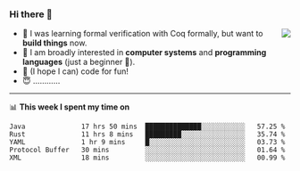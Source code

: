 ### Hi there 👋

<img align="right" src="https://github-readme-stats.vercel.app/api?username=xxchan&show_icons=true&icon_color=0366d6&text_color=24292e&bg_color=ffffff&hide_title=true" />


- 🤔 I was learning formal verification with Coq formally, but want to **build things** now.
- 😬 I am broadly interested in **computer systems** and **programming languages** (just a beginner 🥺).
- 🤩 (I hope I can) code for fun!
- 😇 …………


---

📊 **This week I spent my time on** 

<!--START_SECTION:waka-->
```text
Java              17 hrs 50 mins  ██████████████░░░░░░░░░░░   57.25 % 
Rust              11 hrs 8 mins   █████████░░░░░░░░░░░░░░░░   35.74 % 
YAML              1 hr 9 mins     █░░░░░░░░░░░░░░░░░░░░░░░░   03.73 % 
Protocol Buffer   30 mins         ░░░░░░░░░░░░░░░░░░░░░░░░░   01.64 % 
XML               18 mins         ░░░░░░░░░░░░░░░░░░░░░░░░░   00.99 %
```
<!--END_SECTION:waka-->

<!--
**xxchan/xxchan** is a ✨ _special_ ✨ repository because its `README.md` (this file) appears on your GitHub profile.

Here are some ideas to get you started:

- 🔭 I’m currently working on ...
- 🌱 I’m currently learning ...
- 👯 I’m looking to collaborate on ...
- 🤔 I’m looking for help with ...
- 💬 Ask me about ...
- 📫 How to reach me: ...
- 😄 Pronouns: ...
- ⚡ Fun fact: ...
-->
